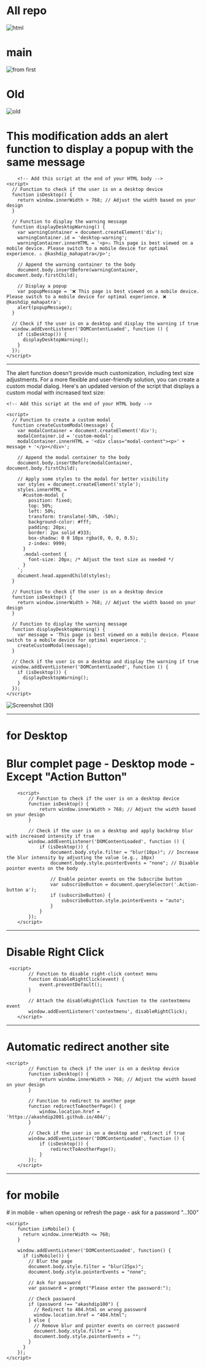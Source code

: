 # All repo

![html](https://github.com/Engineering-college-btech/custom-video-player/assets/81384987/8ade5922-834e-4910-8880-2c13ecc600fc)

# main

![from first](https://github.com/Engineering-college-btech/custom-video-player/assets/81384987/d3ddf6ce-18c8-4d24-a0d1-d473d754eb68)

# Old

![old](https://github.com/Engineering-college-btech/custom-video-player/assets/81384987/e70bc65e-fc85-48d0-a26b-e52adfcfb799)


# This modification adds an alert function to display a popup with the same message

```
    <!-- Add this script at the end of your HTML body -->
<script>
  // Function to check if the user is on a desktop device
  function isDesktop() {
    return window.innerWidth > 768; // Adjust the width based on your design
  }

  // Function to display the warning message
  function displayDesktopWarning() {
    var warningContainer = document.createElement('div');
    warningContainer.id = 'desktop-warning';
    warningContainer.innerHTML = '<p>⚠️ This page is best viewed on a mobile device. Please switch to a mobile device for optimal experience. ⚠️ @kashdip_mahapatra</p>';

    // Append the warning container to the body
    document.body.insertBefore(warningContainer, document.body.firstChild);

    // Display a popup
    var popupMessage = '❌ This page is best viewed on a mobile device. Please switch to a mobile device for optimal experience. ❌ @kashdip_mahapatra';
    alert(popupMessage);
  }

  // Check if the user is on a desktop and display the warning if true
  window.addEventListener('DOMContentLoaded', function () {
    if (isDesktop()) {
      displayDesktopWarning();
    }
  });
</script>
```

---
The alert function doesn't provide much customization, including text size adjustments. For a more flexible and user-friendly solution, you can create a custom modal dialog. Here's an updated version of the script that displays a custom modal with increased text size:

```
<!-- Add this script at the end of your HTML body -->

<script>
  // Function to create a custom modal
  function createCustomModal(message) {
    var modalContainer = document.createElement('div');
    modalContainer.id = 'custom-modal';
    modalContainer.innerHTML = '<div class="modal-content"><p>' + message + '</p></div>';

    // Append the modal container to the body
    document.body.insertBefore(modalContainer, document.body.firstChild);

    // Apply some styles to the modal for better visibility
    var styles = document.createElement('style');
    styles.innerHTML = `
      #custom-modal {
        position: fixed;
        top: 50%;
        left: 50%;
        transform: translate(-50%, -50%);
        background-color: #fff;
        padding: 20px;
        border: 2px solid #333;
        box-shadow: 0 0 10px rgba(0, 0, 0, 0.5);
        z-index: 9999;
      }
      .modal-content {
        font-size: 20px; /* Adjust the text size as needed */
      }
    `;
    document.head.appendChild(styles);
  }

  // Function to check if the user is on a desktop device
  function isDesktop() {
    return window.innerWidth > 768; // Adjust the width based on your design
  }

  // Function to display the warning message
  function displayDesktopWarning() {
    var message = 'This page is best viewed on a mobile device. Please switch to a mobile device for optimal experience.';
    createCustomModal(message);
  }

  // Check if the user is on a desktop and display the warning if true
  window.addEventListener('DOMContentLoaded', function () {
    if (isDesktop()) {
      displayDesktopWarning();
    }
  });
</script>
```
![Screenshot (30)](https://github.com/akashdip2001/freecad_app/assets/81384987/a58a3bbb-7cdd-4675-a20d-d8ce77beb026)

---
<h1> for Desktop </h1>

# Blur complet page - Desktop mode - Except "Action Button"

```
    <script>
        // Function to check if the user is on a desktop device
        function isDesktop() {
            return window.innerWidth > 768; // Adjust the width based on your design
        }

        // Check if the user is on a desktop and apply backdrop blur with increased intensity if true
        window.addEventListener('DOMContentLoaded', function () {
            if (isDesktop()) {
                document.body.style.filter = "blur(10px)"; // Increase the blur intensity by adjusting the value (e.g., 10px)
                document.body.style.pointerEvents = "none"; // Disable pointer events on the body

                // Enable pointer events on the Subscribe button
                var subscribeButton = document.querySelector('.Action-button a');
                if (subscribeButton) {
                    subscribeButton.style.pointerEvents = "auto";
                }
            }
        });
    </script>
```

---
# Disable Right Click
```
 <script>
        // Function to disable right-click context menu
        function disableRightClick(event) {
            event.preventDefault();
        }

        // Attach the disableRightClick function to the contextmenu event
        window.addEventListener('contextmenu', disableRightClick);
    </script>
```

---
# Automatic redirect another site
```
<script>
        // Function to check if the user is on a desktop device
        function isDesktop() {
            return window.innerWidth > 768; // Adjust the width based on your design
        }

        // Function to redirect to another page
        function redirectToAnotherPage() {
            window.location.href = 'https://akashdip2001.github.io/404/';
        }

        // Check if the user is on a desktop and redirect if true
        window.addEventListener('DOMContentLoaded', function () {
            if (isDesktop()) {
                redirectToAnotherPage();
            }
        });
    </script>
```

---
<h1> for mobile </h1>
# in mobile - when opening or refresh the page - ask for a password "...100"

```
<script>
    function isMobile() {
      return window.innerWidth <= 768;
    }

    window.addEventListener('DOMContentLoaded', function() {
      if (isMobile()) {
        // Blur the page
        document.body.style.filter = "blur(25px)";
        document.body.style.pointerEvents = "none";

        // Ask for password
        var password = prompt("Please enter the password:");

        // Check password
        if (password !== "akashdip100") {
          // Redirect to 404.html on wrong password
          window.location.href = "404.html";
        } else {
          // Remove blur and pointer events on correct password
          document.body.style.filter = "";
          document.body.style.pointerEvents = "";
        }
      }
    });
</script>
```
